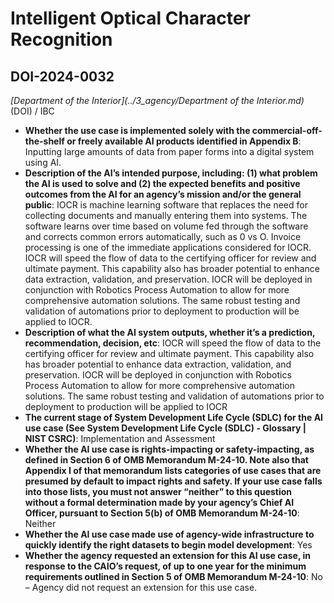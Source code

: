 # Intelligent Optical Character Recognition
## DOI-2024-0032
_[Department of the Interior](../3_agency/Department of the Interior.md)_ (DOI) / IBC


+ **Whether the use case is implemented solely with the commercial-off-the-shelf or freely available AI products identified in Appendix B**: Inputting large amounts of data from paper forms into a digital system using AI.
+ **Description of the AI’s intended purpose, including: (1) what problem the AI is used to solve and (2) the expected benefits and positive outcomes from the AI for an agency’s mission and/or the general public**: IOCR is machine learning software that replaces the need for collecting documents and manually entering them into systems.  The software learns over time based on volume fed through the software and corrects common errors automatically, such as 0 vs O.  Invoice processing is one of the immediate applications considered for IOCR.  IOCR will speed the flow of data to the certifying officer for review and ultimate payment.  This capability also has broader potential to enhance data extraction, validation, and preservation.  IOCR will be deployed in conjunction with Robotics Process Automation to allow for more comprehensive automation solutions. The same robust testing and validation of automations prior to deployment to production will be applied to IOCR.
+ **Description of what the AI system outputs, whether it’s a prediction, recommendation, decision, etc**: IOCR will speed the flow of data to the certifying officer for review and ultimate payment.  This capability also has broader potential to enhance data extraction, validation, and preservation.  IOCR will be deployed in conjunction with Robotics Process Automation to allow for more comprehensive automation solutions. The same robust testing and validation of automations prior to deployment to production will be applied to IOCR
+ **The current stage of System Development Life Cycle (SDLC) for the AI use case (See System Development Life Cycle (SDLC) - Glossary | NIST CSRC)**: Implementation and Assessment
+ **Whether the AI use case is rights-impacting or safety-impacting, as defined in Section 6 of OMB Memorandum M-24-10. Note also that Appendix I of that memorandum lists categories of use cases that are presumed by default to impact rights and safety. If your use case falls into those lists, you must not answer “neither” to this question without a formal determination made by your agency’s Chief AI Officer, pursuant to Section 5(b) of OMB Memorandum M-24-10**: Neither
+ **Whether the AI use case made use of agency-wide infrastructure to quickly identify the right datasets to begin model development**: Yes
+ **Whether the agency requested an extension for this AI use case, in response to the CAIO’s request, of up to one year for the minimum requirements outlined in Section 5 of OMB Memorandum M-24-10**: No – Agency did not request an extension for this use case.